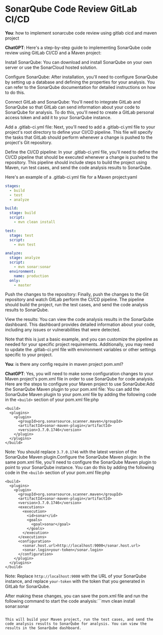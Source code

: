 # SonarQube Code Review GitLab CI/CD
**You**: how to implement sonarcube code review using gitlab cicd and maven project

**ChatGPT**: Here's a step-by-step guide to implementing SonarQube code review using GitLab CI/CD and a Maven project:

Install SonarQube: You can download and install SonarQube on your own server or use the SonarCloud hosted solution.

Configure SonarQube: After installation, you'll need to configure SonarQube by setting up a database and defining the properties for your analysis. You can refer to the SonarQube documentation for detailed instructions on how to do this.

Connect GitLab and SonarQube: You'll need to integrate GitLab and SonarQube so that GitLab can send information about your code to SonarQube for analysis. To do this, you'll need to create a GitLab personal access token and add it to your SonarQube instance.

Add a .gitlab-ci.yml file: Next, you'll need to add a .gitlab-ci.yml file to your project's root directory to define your CI/CD pipeline. This file will specify the tasks that GitLab should perform whenever a change is pushed to the project's Git repository.

Define the CI/CD pipeline: In your .gitlab-ci.yml file, you'll need to define the CI/CD pipeline that should be executed whenever a change is pushed to the repository. This pipeline should include steps to build the project using Maven, run test cases, and send the code analysis results to SonarQube.

Here's an example of a .gitlab-ci.yml file for a Maven project:yaml
```yaml
stages:
  - build
  - test
  - analyze

build:
  stage: build
  script:
    - mvn clean install

test:
  stage: test
  script:
    - mvn test

analyze:
  stage: analyze
  script:
    - mvn sonar:sonar
  environment:
    name: production
  only:
    - master
```

Push the changes to the repository: Finally, push the changes to the Git repository and watch GitLab perform the CI/CD pipeline. The pipeline should build the project, run the test cases, and send the code analysis results to SonarQube.

View the results: You can view the code analysis results in the SonarQube dashboard. This dashboard provides detailed information about your code, including any issues or vulnerabilities that were detected.

Note that this is just a basic example, and you can customize the pipeline as needed for your specific project requirements. Additionally, you may need to update the .gitlab-ci.yml file with environment variables or other settings specific to your project.

**You**: is there any config require in maven project pom.xml?

**ChatGPT**: Yes, you will need to make some configuration changes to your Maven project's pom.xml file in order to use SonarQube for code analysis. Here are the steps to configure your Maven project to use SonarQube:Add the SonarQube Maven plugin to your pom.xml file: You can add the SonarQube Maven plugin to your pom.xml file by adding the following code in the ```<build>``` section of your pom.xml file:php
```php-template
<build>
  <plugins>
    <plugin>
      <groupId>org.sonarsource.scanner.maven</groupId>
      <artifactId>sonar-maven-plugin</artifactId>
      <version>3.7.0.1746</version>
    </plugin>
  </plugins>
</build>
```

Note: You should replace ```3.7.0.1746``` with the latest version of the SonarQube Maven plugin.Configure the SonarQube Maven plugin: In the same pom.xml file, you'll need to configure the SonarQube Maven plugin to point to your SonarQube instance. You can do this by adding the following code in the ```<build>``` section of your pom.xml file:php
```php-template
<build>
  <plugins>
    <plugin>
      <groupId>org.sonarsource.scanner.maven</groupId>
      <artifactId>sonar-maven-plugin</artifactId>
      <version>3.7.0.1746</version>
      <executions>
        <execution>
          <id>sonar</id>
          <goals>
            <goal>sonar</goal>
          </goals>
        </execution>
      </executions>
      <configuration>
        <sonar.host.url>http://localhost:9000</sonar.host.url>
        <sonar.login>your-token</sonar.login>
      </configuration>
    </plugin>
  </plugins>
</build>
```

Note: Replace ```http://localhost:9000``` with the URL of your SonarQube instance, and replace ```your-token``` with the token that you generated in GitLab for SonarQube.

After making these changes, you can save the pom.xml file and run the following command to start the code analysis:```mvn clean install sonar:sonar
```

This will build your Maven project, run the test cases, and send the code analysis results to SonarQube for analysis. You can view the results in the SonarQube dashboard.

